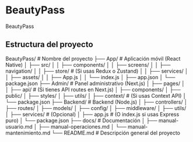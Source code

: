 # BeautyPass
BeautyPass

## Estructura del proyecto
BeautyPass/ # Nombre del proyecto
├── App/ # Aplicación móvil (React Native)
│ ├── src/
│ │ ├── components/
│ │ ├── screens/
│ │ ├── navigation/
│ │ ├── store/ # (Si usas Redux o Zustand)
│ │ ├── services/
│ │ ├── assets/
│ │ ├── App.js
│ │ └── index.js
│ ├── app.json
│ └── package.json
├── Admin/ # Panel administrativo (Next.js)
│ ├── pages/
│ │ ├── api/ # (Si tienes API routes en Next.js)
│ ├── components/
│ ├── public/
│ ├── styles/
│ ├── utils/
│ ├── context/ # (Si usas Context API)
│ └── package.json
├── Backend/ # Backend (Node.js)
│ ├── controllers/
│ ├── routes/
│ ├── models/
│ ├── config/
│ ├── middleware/
│ ├── utils/
│ ├── services/ # (Opcional)
│ ├── app.js # (O index.js si usas Express puro)
│ └── package.json
├── docs/ # Documentación
│ ├── manual-usuario.md
│ ├── manual-operaciones.md
│ └── manual-mantenimiento.md
└── README.md # Descripción general del proyecto
